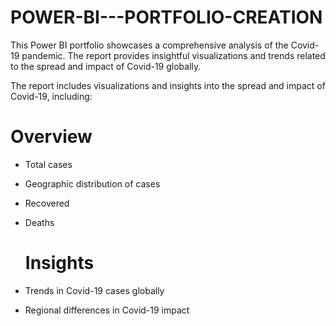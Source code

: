 # POWER-BI---PORTFOLIO-CREATION
This Power BI portfolio showcases a comprehensive analysis of the Covid-19 pandemic. The report provides insightful visualizations and trends related to the spread and impact of Covid-19 globally.

The report includes visualizations and insights into the spread and impact of Covid-19, including:
# Overview
- Total cases 
- Geographic distribution of cases
- Recovered
- Deaths

  # Insights
- Trends in Covid-19 cases globally
- Regional differences in Covid-19 impact
